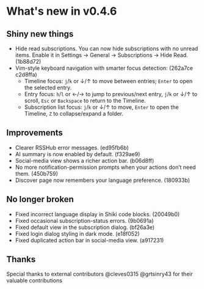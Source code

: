 # What's new in v0.4.6

## Shiny new things

- Hide read subscriptions. You can now hide subscriptions with no unread items. Enable it in Settings → General → Subscriptions → Hide Read. (1b88d72)
- Vim-style keyboard navigation with smarter focus detection: (262a7ce c2d8ffa)
  - Timeline focus: `j`/`k` or ↓/↑ to move between entries; `Enter` to open the selected entry.
  - Entry focus: `h`/`l` or ←/→ to jump to previous/next entry, `j`/`k` or ↓/↑ to scroll, `Esc` or `Backspace` to return to the Timeline.
  - Subscription list focus: `j`/`k` or ↓/↑ to move, `Enter` to open the Timeline, `Z` to collapse/expand a folder.

## Improvements

- Clearer RSSHub error messages. (ed95fb6b)
- AI summary is now enabled by default. (f329ae9)
- Social-media view shows a richer action bar. (b06d8ff)
- No more notification-permission prompts when your actions don’t need them. (450b759)
- Discover page now remembers your language preference. (180933b)

## No longer broken

- Fixed incorrect language display in Shiki code blocks. (20049b0)
- Fixed occasional subscription-status errors. (9b0691a)
- Fixed default view in the subscription dialog. (bf26a3e)
- Fixed login dialog styling in dark mode. (e18f052)
- Fixed duplicated action bar in social-media view. (a917231)

## Thanks

Special thanks to external contributors @cleves0315 @grtsinry43 for their valuable contributions
